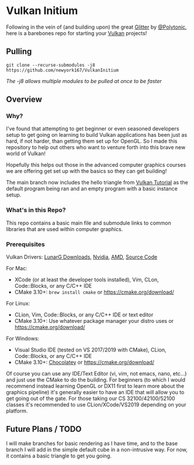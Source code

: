 # Vulkan Initium

<!-- ![Vulkan](https://cdn.arstechnica.net/wp-content/uploads/2016/02/vulkan.jpg) -->
<!-- <sub><sup>Image credit <a href="https://arstechnica.com/gaming/2016/02/vulkan-benchmarks-a-boost-for-amd-and-nvidia-but-theres-work-to-be-done/">Ars Technica</a></sup></sub> -->

Following in the vein of (and building upon) the great <!-- Since people thought amazing was a bit much... --> [Glitter](https://github.com/Polytonic/Glitter) by [@Polytonic](https://github.com/Polytonic), here is a barebones repo for starting your [Vulkan](https://www.khronos.org/vulkan/) projects!

## Pulling
```git clone --recurse-submodules -j8 https://github.com/newyork167/VulkanInitium```

*The -j8 allows multiple modules to be pulled at once to be faster*

## Overview
### Why?
I've found that attempting to get beginner or even seasoned developers setup to get going on learning to build Vulkan applications has been just as hard, if not harder, than getting them set up for OpenGL. So I made this repository to help out others who want to venture forth into this brave new world of Vulkan!

Hopefully this helps out those in the advanced computer graphics courses we are offering get set up with the basics so they can get building! 

The main branch now includes the hello triangle from [Vulkan Tutorial](https://vulkan-tutorial.com/) as the default program being ran and an empty program with a basic instance setup.

### What's in this Repo?
This repo contains a basic main file and submodule links to common libraries that are used within computer graphics. 

### Prerequisites
Vulkan Drivers: [LunarG Downloads](https://vulkan.lunarg.com/sdk/home), [Nvidia](https://developer.nvidia.com/vulkan-driver), [AMD](http://gpuopen.com/gaming-product/vulkan/), [Source Code](https://github.com/KhronosGroup/Vulkan-Hpp)

For Mac:
- XCode (or at least the developer tools installed), Vim, CLon, Code::Blocks, or any C/C++ IDE
- CMake 3.10+: ```brew install cmake``` or https://cmake.org/download/

For Linux:
- CLion, Vim, Code::Blocks, or any C/C++ IDE or text editor
- CMake 3.10+: Use whatever package manager your distro uses or https://cmake.org/download/

For Windows:
- Visual Studio IDE (tested on VS 2017/2019 with CMake), CLion, Code::Blocks, or any C/C++ IDE
- CMake 3.10+: [Chocolatey](https://chocolatey.org/packages/cmake) or https://cmake.org/download/

Of course you can use any IDE/Text Editor (vi, vim, not emacs, nano, etc...) and just use the CMake to do the building. For beginners (to which I would recommend instead learning OpenGL or DX11 first to learn more about the graphics pipeline) it's generally easier to have an IDE that will allow you to get going out of the gate. For those taking our CS 32100/42100/52100 classes it's recommended to use CLion/XCode/VS2019 depending on your platform.

## Future Plans / TODO
I will make branches for basic rendering as I have time, and to the base branch I will add in the simple default cube in a non-intrusive way. For now, it contains a basic triangle to get you going.
